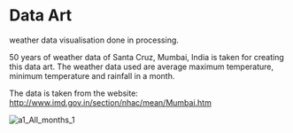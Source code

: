 Data Art 
================================

weather data visualisation done in processing.

50 years of weather data of Santa Cruz, Mumbai, India is taken for creating this data art. The weather data used are average maximum temperature, minimum temperature and rainfall in a month. 

The data is taken from the website: http://www.imd.gov.in/section/nhac/mean/Mumbai.htm

![a1_All_months_1](https://github.com/baisampayans/consolidated_v2_alternate_colors/blob/master/images/a1_All_months_1.png)